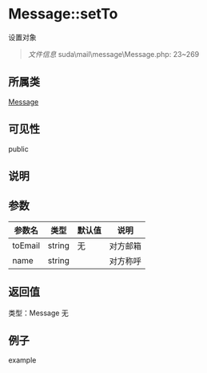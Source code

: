# Message::setTo
设置对象
> *文件信息* suda\mail\message\Message.php: 23~269
## 所属类 

[Message](../Message.md)

## 可见性

  public  
## 说明



## 参数

| 参数名 | 类型 | 默认值 | 说明 |
|--------|-----|-------|-------|
| toEmail |  string | 无 |  对方邮箱 |
| name |  string |  |  对方称呼 |

## 返回值
类型：Message
无

## 例子

example